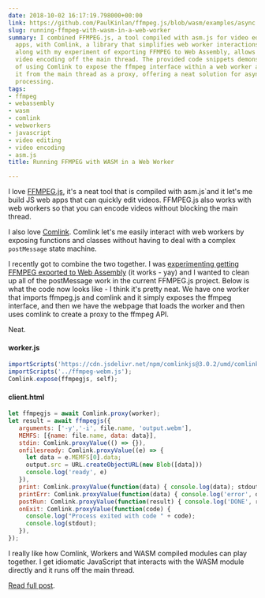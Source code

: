 ```yaml
---
date: 2018-10-02 16:17:19.798000+00:00
link: https://github.com/PaulKinlan/ffmpeg.js/blob/wasm/examples/async.html
slug: running-ffmpeg-with-wasm-in-a-web-worker
summary: I combined FFMPEG.js, a tool compiled with asm.js for video editing in web
  apps, with Comlink, a library that simplifies web worker interactions.  This integration,
  along with my experiment of exporting FFMPEG to Web Assembly, allows for cleaner
  video encoding off the main thread. The provided code snippets demonstrate the simplicity
  of using Comlink to expose the ffmpeg interface within a web worker and then access
  it from the main thread as a proxy, offering a neat solution for asynchronous video
  processing.
tags:
- ffmpeg
- webassembly
- wasm
- comlink
- webworkers
- javascript
- video editing
- video encoding
- asm.js
title: Running FFMPEG with WASM in a Web Worker

---
```

I love [FFMPEG.js](https://github.com/Kagami/ffmpeg.js), it's a neat tool that is compiled with asm.js`and it let's me build JS web apps that can quickly edit videos. FFMPEG.js also works with web workers so that you can encode videos without blocking the main thread.

I also love [Comlink](https://github.com/GoogleChromeLabs/comlink). Comlink let's me easily interact with web workers by exposing functions and classes without having to deal with a complex `postMessage` state machine.

I recently got to combine the two together. I was [experimenting getting FFMPEG exported to Web Assembly](https://github.com/PaulKinlan/ffmpeg.js/tree/wasm) (it works - yay) and I wanted to clean up all of the postMessage work in the current FFMPEG.js project. Below is what the code now looks like - I think it's pretty neat. We have one worker that imports ffmpeg.js and comlink and it simply exposes the ffmpeg interface, and then we have the webpage that loads the worker and then uses comlink to create a proxy to the ffmpeg API.

Neat.

#### worker.js
 
```javascript
importScripts('https://cdn.jsdelivr.net/npm/comlinkjs@3.0.2/umd/comlink.js');
importScripts('../ffmpeg-webm.js'); 
Comlink.expose(ffmpegjs, self);
```
#### client.html
 
```javascript
let ffmpegjs = await Comlink.proxy(worker);
let result = await ffmpegjs({
   arguments: ['-y','-i', file.name, 'output.webm'],
   MEMFS: [{name: file.name, data: data}],
   stdin: Comlink.proxyValue(() => {}),
   onfilesready: Comlink.proxyValue((e) => {
     let data = e.MEMFS[0].data;
     output.src = URL.createObjectURL(new Blob([data]))
     console.log('ready', e)
   }),
   print: Comlink.proxyValue(function(data) { console.log(data); stdout += data + "\n"; }),
   printErr: Comlink.proxyValue(function(data) { console.log('error', data); stderr += data + "\n"; }),
   postRun: Comlink.proxyValue(function(result) { console.log('DONE', result); }),
   onExit: Comlink.proxyValue(function(code) {
     console.log("Process exited with code " + code);
     console.log(stdout);
   }),
});
```
I really like how Comlink, Workers and WASM compiled modules can play together. I get idiomatic JavaScript that interacts with the WASM module directly and it runs off the main thread.

[Read full post](https://github.com/PaulKinlan/ffmpeg.js/blob/wasm/examples/async.html).
